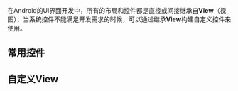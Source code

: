 在Android的UI界面开发中，所有的布局和控件都是直接或间接继承自**View**（视图），当系统控件不能满足开发需求的时候，可以通过继承**View**构建自定义控件来使用。

## 常用控件

## 自定义View
